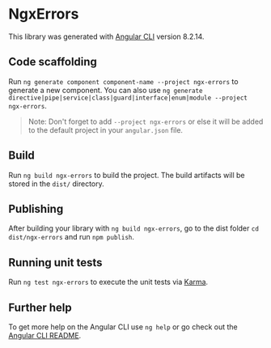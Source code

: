 # NgxErrors

This library was generated with [Angular CLI](https://github.com/angular/angular-cli) version 8.2.14.

## Code scaffolding

Run `ng generate component component-name --project ngx-errors` to generate a new component. You can also use `ng generate directive|pipe|service|class|guard|interface|enum|module --project ngx-errors`.
> Note: Don't forget to add `--project ngx-errors` or else it will be added to the default project in your `angular.json` file. 

## Build

Run `ng build ngx-errors` to build the project. The build artifacts will be stored in the `dist/` directory.

## Publishing

After building your library with `ng build ngx-errors`, go to the dist folder `cd dist/ngx-errors` and run `npm publish`.

## Running unit tests

Run `ng test ngx-errors` to execute the unit tests via [Karma](https://karma-runner.github.io).

## Further help

To get more help on the Angular CLI use `ng help` or go check out the [Angular CLI README](https://github.com/angular/angular-cli/blob/master/README.md).
